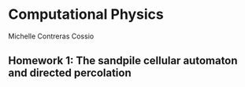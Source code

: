 # Computational Physics
Michelle Contreras Cossio 

## Homework 1: The sandpile cellular automaton and directed percolation
